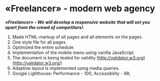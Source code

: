 # «Freelancer» - modern web agency

***«Freelancer» - We will develop a responsive website that will set you apart from the crowd of competitors!.***
1. Made HTML-markup of all pages and all elements on the pages.
2. One style file for all pages.
3. Optimized the entire schedule.
4. Implementation of the mobile menu using vanilla JavaScript.
5. The document is being tested for validity [http://validator.w3.org](http://validator.w3.org/)
6. Adaptive layout is implemented using media queries.
7. Google Lighthouse: Performance - 100; Accessibility - 98;